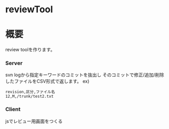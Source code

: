 reviewTool
==========


# 概要
review toolを作ります。

### Server
svn logから指定キーワードのコミットを抜出し
そのコミットで修正/追加/削除したファイルをCSV形式で返します。
ex)
```
revision,区分,ファイル名
12,M,/trunk/test2.txt
```

### Client
jsでレビュー用画面をつくる

